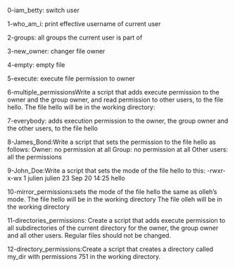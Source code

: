 0-iam_betty: switch user 

1-who_am_i: print effective username of current user

2-groups: all groups the current user is part of

3-new_owner: changer file owner

4-empty: empty file

5-execute: execute file permission to owner

6-multiple_permissionsWrite a script that adds execute permission to the owner and the group owner, and read permission to other users, to the file hello.
    The file hello will be in the working directory: 

7-everybody:  adds execution permission to the owner, the group owner and the other users, to the file hello

8-James_Bond:Write a script that sets the permission to the file hello as follows:
    Owner: no permission at all
    Group: no permission at all
    Other users: all the permissions

9-John_Doe:Write a script that sets the mode of the file hello to this:
    -rwxr-x-wx 1 julien julien 23 Sep 20 14:25 hello

10-mirror_permissions:sets the mode of the file hello the same as olleh’s mode.
    The file hello will be in the working directory
    The file olleh will be in the working directory

11-directories_permissions: Create a script that adds execute permission to all subdirectories of the current directory for the owner, the group owner and all other users. Regular files should not be changed.

12-directory_permissions:Create a script that creates a directory called my_dir with permissions 751 in the working directory.
